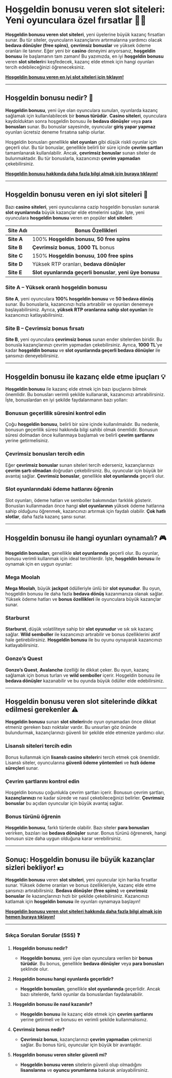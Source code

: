 # Hoşgeldin bonusu veren slot siteleri: Yeni oyunculara özel fırsatlar 🎉🎰

**Hoşgeldin bonusu veren slot siteleri**, yeni üyelerine büyük kazanç fırsatları sunar. Bu tür siteler, oyuncuların kazançlarını artırmalarına yardımcı olacak **bedava dönüşler (free spins)**, **çevrimsiz bonuslar** ve yüksek ödeme oranları ile tanınır. Eğer yeni bir **casino** deneyimi arıyorsanız, **hoşgeldin bonusu** ile başlamanın tam zamanı! Bu yazımızda, en iyi **hoşgeldin bonusu** veren **slot siteleri**ni keşfedecek, kazanç elde etmek için hangi oyunları tercih edebileceğinizi öğreneceksiniz.

[**Hoşgeldin bonusu veren en iyi slot siteleri için tıklayın!**](https://casinotr.link/gWCRZ4)

---

## Hoşgeldin bonusu nedir? 🎁

**Hoşgeldin bonusu**, yeni üye olan oyunculara sunulan, oyunlarda kazanç sağlamak için kullanılabilecek bir **bonus türüdür**. **Casino siteleri**, oyunculara kaydolduktan sonra hoşgeldin bonusu ile **bedava dönüşler** veya **para bonusları** sunar. Bu bonuslar sayesinde, oyuncular **giriş yapar yapmaz** oyunları ücretsiz deneme fırsatına sahip olurlar.

Hoşgeldin bonusları genellikle **slot oyunları** gibi düşük riskli oyunlar için geçerli olur. Bu tür bonuslar, genellikle belirli bir süre içinde **çevrim şartları** tamamlanarak kullanılabilir. Ancak, **çevrimsiz bonuslar** sunan siteler de bulunmaktadır. Bu tür bonuslarla, kazancınızı **çevrim yapmadan** çekebilirsiniz.

[**Hoşgeldin bonusu hakkında daha fazla bilgi almak için buraya tıklayın!**](https://casinotr.link/gWCRZ4)

---

## Hoşgeldin bonusu veren en iyi slot siteleri 🎰

Bazı **casino siteleri**, yeni oyuncularına cazip hoşgeldin bonusları sunarak **slot oyunlarında** büyük kazançlar elde etmelerini sağlar. İşte, yeni oyunculara **hoşgeldin bonusu** veren en popüler **slot siteleri**:

| **Site Adı**            | **Bonus Özellikleri**                                |
|-------------------------|-----------------------------------------------------|
| **Site A**              | 100% **Hoşgeldin bonusu**, **50 free spins**         |
| **Site B**              | **Çevrimsiz bonus**, **1000 TL** bonus              |
| **Site C**              | 150% **Hoşgeldin bonusu**, **100 free spins**        |
| **Site D**              | Yüksek RTP oranları, **bedava dönüşler**            |
| **Site E**              | **Slot oyunlarında geçerli bonuslar**, **yeni üye bonusu**|

### **Site A** – Yüksek oranlı hoşgeldin bonusu
**Site A**, yeni oyunculara **100% hoşgeldin bonusu** ve **50 bedava dönüş** sunar. Bu bonuslarla, kazancınızı hızla artırabilir ve oyunları denemeye başlayabilirsiniz. Ayrıca, **yüksek RTP oranlarına sahip slot oyunları** ile kazancınızı katlayabilirsiniz.

### **Site B** – Çevrimsiz bonus fırsatı
**Site B**, yeni oyunculara **çevrimsiz bonus** sunan ender sitelerden biridir. Bu bonusla kazançlarınızı çevrim yapmadan çekebilirsiniz. Ayrıca, **1000 TL**'ye kadar **hoşgeldin bonusu** ve **slot oyunlarında geçerli bedava dönüşler** ile şansınızı deneyebilirsiniz.

---

## Hoşgeldin bonusu ile kazanç elde etme ipuçları 💡

**Hoşgeldin bonusu** ile kazanç elde etmek için bazı ipuçlarını bilmek önemlidir. Bu bonusları verimli şekilde kullanarak, kazancınızı artırabilirsiniz. İşte, bonuslardan en iyi şekilde faydalanmanın bazı yolları:

### **Bonusun geçerlilik süresini kontrol edin**
Çoğu **hoşgeldin bonusu**, belirli bir süre içinde kullanılmalıdır. Bu nedenle, bonusun geçerlilik süresi hakkında bilgi sahibi olmak önemlidir. Bonusun süresi dolmadan önce kullanmaya başlamalı ve belirli **çevrim şartlarını** yerine getirmelisiniz.

### **Çevrimsiz bonusları tercih edin**
Eğer **çevrimsiz bonuslar** sunan siteleri tercih ederseniz, kazançlarınızı **çevrim şartı olmadan** doğrudan çekebilirsiniz. Bu, oyuncular için büyük bir avantaj sağlar. **Çevrimsiz bonuslar**, genellikle **slot oyunlarında** geçerli olur.

### **Slot oyunlarındaki ödeme hatlarını öğrenin**
Slot oyunları, ödeme hatları ve semboller bakımından farklılık gösterir. Bonusları kullanmadan önce hangi **slot oyunlarının** yüksek ödeme hatlarına sahip olduğunu öğrenmek, kazancınızı artırmak için faydalı olabilir. **Çok hatlı slotlar**, daha fazla kazanç şansı sunar.

---

## Hoşgeldin bonusu ile hangi oyunları oynamalı? 🎮

**Hoşgeldin bonusları**, genellikle **slot oyunlarında** geçerli olur. Bu oyunlar, bonusu verimli kullanmak için ideal tercihlerdir. İşte, **hoşgeldin bonusu** ile oynamak için en uygun oyunlar:

### **Mega Moolah**
**Mega Moolah**, büyük **jackpot** ödülleriyle ünlü bir **slot oyunudur**. Bu oyun, hoşgeldin bonusu ile daha fazla **bedava dönüş** kazanmanıza olanak sağlar. Yüksek ödeme hatları ve **bonus özellikleri** ile oyunculara büyük kazançlar sunar.

### **Starburst**
**Starburst**, düşük volatiliteye sahip bir **slot oyunudur** ve sık sık kazanç sağlar. **Wild semboller** ile kazancınızı artırabilir ve bonus özelliklerini aktif hale getirebilirsiniz. **Hoşgeldin bonusu** ile bu oyunu oynayarak kazancınızı katlayabilirsiniz.

### **Gonzo’s Quest**
**Gonzo’s Quest**, **Avalanche** özelliği ile dikkat çeker. Bu oyun, kazanç sağlamak için bonus turları ve **wild semboller** içerir. Hoşgeldin bonusu ile **bedava dönüşler** kazanabilir ve bu oyunda büyük ödüller elde edebilirsiniz.

---

## Hoşgeldin bonusu veren slot sitelerinde dikkat edilmesi gerekenler ⚠️

**Hoşgeldin bonusu** sunan **slot siteleri**nde oyun oynamadan önce dikkat etmeniz gereken bazı noktalar vardır. Bu unsurları göz önünde bulundurmak, kazançlarınızı güvenli bir şekilde elde etmenize yardımcı olur.

### **Lisanslı siteleri tercih edin**
Bonus kullanmak için **lisanslı casino siteleri**ni tercih etmek çok önemlidir. Lisanslı siteler, oyuncularına **güvenli ödeme yöntemleri** ve **hızlı ödeme süreçleri** sunar.

### **Çevrim şartlarını kontrol edin**
Hoşgeldin bonusu çoğunlukla çevrim şartları içerir. Bonusun çevrim şartları, **kazançlarınızı** ne kadar sürede ve nasıl çekebileceğinizi belirler. **Çevrimsiz bonuslar** bu açıdan oyuncular için büyük avantaj sağlar.

### **Bonus türünü öğrenin**
**Hoşgeldin bonusu**, farklı türlerde olabilir. Bazı siteler **para bonusları** verirken, bazıları ise **bedava dönüşler** sunar. Bonus türünü öğrenerek, hangi bonusun size daha uygun olduğuna karar verebilirsiniz.

---

## Sonuç: Hoşgeldin bonusu ile büyük kazançlar sizleri bekliyor! 💵

**Hoşgeldin bonusu** veren **slot siteleri**, yeni oyuncular için harika fırsatlar sunar. Yüksek ödeme oranları ve bonus özellikleriyle, kazanç elde etme şansınızı artırabilirsiniz. **Bedava dönüşler (free spins)** ve **çevrimsiz bonuslar** ile kazançlarınızı hızlı bir şekilde çekebilirsiniz. Kazancınızı katlamak için **hoşgeldin bonusu** ile oyunları oynamaya başlayın!

[**Hoşgeldin bonusu veren slot siteleri hakkında daha fazla bilgi almak için hemen buraya tıklayın!**](https://casinotr.link/gWCRZ4)

---

### Sıkça Sorulan Sorular (SSS) ❓

1. **Hoşgeldin bonusu nedir?**
   - **Hoşgeldin bonusu**, yeni üye olan oyunculara verilen bir **bonus türüdür**. Bu bonus, genellikle **bedava dönüşler** veya **para bonusları** şeklinde olur.

2. **Hoşgeldin bonusu hangi oyunlarda geçerlidir?**
   - **Hoşgeldin bonusları**, genellikle **slot oyunlarında** geçerlidir. Ancak bazı sitelerde, farklı oyunlar da bonuslardan faydalanabilir.

3. **Hoşgeldin bonusu ile nasıl kazanılır?**
   - **Hoşgeldin bonusu** ile kazanç elde etmek için **çevrim şartlarını** yerine getirmeli ve bonusu en verimli şekilde kullanmalısınız.

4. **Çevrimsiz bonus nedir?**
   - **Çevrimsiz bonus**, kazançlarınızı **çevrim yapmadan** çekmenizi sağlar. Bu bonus türü, oyuncular için büyük bir avantajdır.

5. **Hoşgeldin bonusu veren siteler güvenli mi?**
   - **Hoşgeldin bonusu veren** sitelerin güvenli olup olmadığını **lisanslarına** ve **oyuncu yorumlarına** bakarak anlayabilirsiniz.
